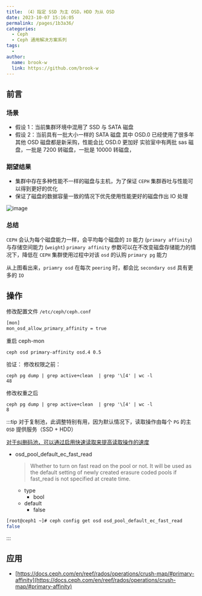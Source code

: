 ```yaml
---
title: （4）指定 SSD 为主 OSD，HDD 为从 OSD
date: 2023-10-07 15:16:05
permalink: /pages/1b3a36/
categories:
  - Ceph
  - Ceph 通用解决方案系列
tags:
  - 
author: 
  name: brook-w
  link: https://github.com/brook-w
---
```


## 前言

### 场景
- 假设 1：当前集群环境中混用了 SSD 与 SATA 磁盘
- 假设 2：当前具有一批大小一样的 SATA 磁盘 其中 OSD.0 已经使用了很多年 其他 OSD 磁盘都是新采购，性能会比 OSD.0 更加好 实验室中有两批 sas 磁盘，一批是 7200 转磁盘，一批是 10000 转磁盘，

### 期望结果
- 集群中存在多种性能不一样的磁盘与主机，为了保证 `CEPH` 集群吞吐与性能可以得到更好的优化
- 保证了磁盘的数据容量一致的情况下优先使用性能更好的磁盘作出 IO 处理

![image](https://jsd.cdn.zzko.cn/gh/brook-w/image-hosting@master/ceph/image.5wd95l87ttk0.webp)

### 总结

`CEPH` 会认为每个磁盘能力一样，会平均每个磁盘的 `IO` 能力 (`primary affinity`) 与存储空间能力 (`weight`) `primary affinity` 参数可以在不改变磁盘存储能力的情况下，降低在 `CEPH` 集群使用过程中对该 `osd` 的认购 `primary pg` 能力

从上图看出来，`priamry osd` 在每次 `peering` 时，都会比 `secondary osd` 具有更多的 `IO`

## 操作

修改配置文件 `/etc/ceph/ceph.conf`

```bash
[mon]
mon_osd_allow_primary_affinity = true
```

重启 ceph-mon

```
ceph osd primary-affinity osd.4 0.5
```

验证： 修改权限之前：

```
ceph pg dump | grep active+clean  | grep '\[4' | wc -l
48
```

修改权重之后

```
ceph pg dump | grep active+clean  | grep '\[4' | wc -l
8
```

:::tip
对于复制池，此调整特别有用，因为默认情况下，读取操作由每个 `PG` 的主 `OSD` 提供服务（SSD + HDD）

[对于纠删码池，可以通过启用快速读取来提高读取操作的速度](https://docs.ceph.com/en/reef/rados/configuration/mon-config-ref/#pool-settings)


- osd_pool_default_ec_fast_read
    > Whether to turn on fast read on the pool or not. It will be used as the default setting of newly created erasure coded pools if fast_read is not specified at create time.
    >
    - type
        - bool
    - default
        - false
```bash
[root@ceph1 ~]# ceph config get osd osd_pool_default_ec_fast_read
false
```
:::

## 应用
- [https://docs.ceph.com/en/reef/rados/operations/crush-map/#primary-affinity](https://docs.ceph.com/en/reef/rados/operations/crush-map/#primary-affinity)
